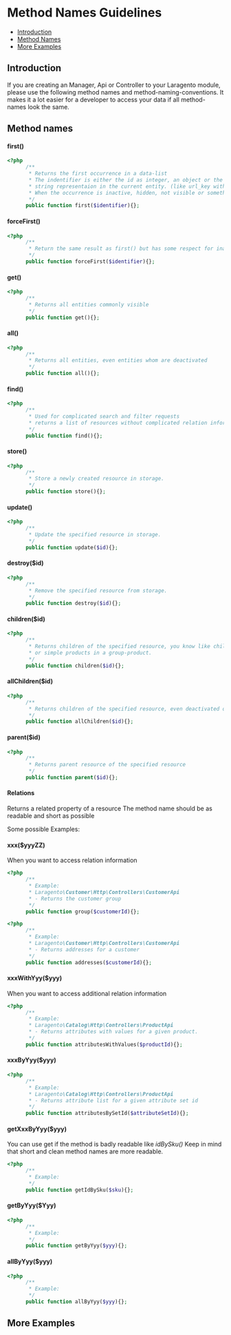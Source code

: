 # Method Names Guidelines

- [Introduction](#introduction)
- [Method Names](#method-names)
- [More Examples](#more-examples)

<a name="introduction"></a>
## Introduction
If you are creating an Manager, Api or Controller to your Laragento module, please use the following method names 
and method-naming-conventions. It makes it a lot easier for a developer to access your data
if all method-names look the same.

<a name="method-names"></a>
## Method names
#### first()

```php
<?php 
      /**
       * Returns the first occurrence in a data-list
       * The indentifier is either the id as integer, an object or the the most common and unique 
       * string representaion in the current entity. (like url_key with the product-entity)  
       * When the occurrence is inactive, hidden, not visible or something similar null will be returned  
       */
      public function first($identifier){};
```

#### forceFirst()

```php
<?php 
      /**
       * Return the same result as first() but has some respect for inactive entities
       */
      public function forceFirst($identifier){};
```


#### get()

```php
<?php 
      /**
       * Returns all entities commonly visible 
       */
      public function get(){};
```

#### all()

```php
<?php 
      /**
       * Returns all entities, even entities whom are deactivated
       */
      public function all(){};
```

#### find()

```php
<?php 
      /**
       * Used for complicated search and filter requests
       * returns a list of resources without complicated relation information
       */
      public function find(){};
```

#### store()
```php
<?php 
      /**
       * Store a newly created resource in storage.
       */
      public function store(){};
```

#### update()
```php
<?php 
      /**
       * Update the specified resource in storage.
       */
      public function update($id){};
```

#### destroy($id)
```php
<?php 
      /**
       * Remove the specified resource from storage.
       */
      public function destroy($id){};
```


#### children($id)
```php
<?php 
      /**
       * Returns children of the specified resource, you know like child-categories
       * or simple products in a group-product. 
       */
      public function children($id){};
```

#### allChildren($id)
```php
<?php 
      /**
       * Returns children of the specified resource, even deactivated ones
       */
      public function allChildren($id){};
```

#### parent($id)
```php
<?php 
      /**
       * Returns parent resource of the specified resource
       */
      public function parent($id){};
```

#### Relations
Returns a related property of a resource
The method name should be as readable and short as possible

Some possible Examples: 

#### xxx($yyyZZ)
When you want to access relation information
```php
<?php 
      /**
       * Example: 
       * Laragento\Customer\Http\Controllers\CustomerApi
       * - Returns the customer group 
       */
      public function group($customerId){};
```

```php
<?php 
      /**
       * Example: 
       * Laragento\Customer\Http\Controllers\CustomerApi
       * - Returns addresses for a customer
       */
      public function addresses($customerId){};
```

#### xxxWithYyy($yyy)
When you want to access additional relation information

```php
<?php 
      /**
       * Example:
       * Laragento\Catalog\Http\Controllers\ProductApi
       * - Returns attributes with values for a given product.
       */
      public function attributesWithValues($productId){};
```

#### xxxByYyy($yyy)
```php
<?php 
      /**
       * Example: 
       * Laragento\Catalog\Http\Controllers\ProductApi
       * - Returns attribute list for a given attribute set id
       */
      public function attributesBySetId($attributeSetId){};
```

#### getXxxByYyy($yyy)
You can use get if the method is badly readable like *idBySku()*
Keep in mind that short and clean method names are more readable.
```php
<?php 
      /**
       * Example:
       */
      public function getIdBySku($sku){};
```

#### getByYyy($Yyy)
```php
<?php 
      /**
       * Example:
       */
      public function getByYyy($yyy){};
```

#### allByYyy($yyy)
```php
<?php 
      /**
       * Example:
       */
      public function allByYyy($yyy){};
```

<a name="more-examples"></a>
## More Examples
